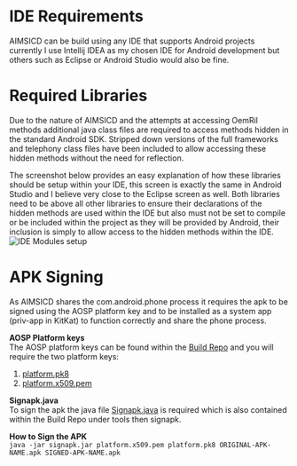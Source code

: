 # IDE Requirements
AIMSICD can be build using any IDE that supports Android projects currently I use Intellij IDEA as my chosen IDE for Android development but others such as Eclipse or Android Studio would also be fine.

# Required Libraries
Due to the nature of AIMSICD and the attempts at accessing OemRil methods additional java class files are required to access methods hidden in the standard Android SDK. Stripped down versions of the full frameworks and telephony class files have been included to allow accessing these hidden methods without the need for reflection. 

The screenshot below provides an easy explanation of how these libraries should be setup within your IDE, this screen is exactly the same in Android Studio and I believe very close to the Eclipse screen as well. Both libraries need to be above all other libraries to ensure their declarations of the hidden methods are used within the IDE but also must not be set to compile or be included within the project as they will be provided by Android, their inclusion is simply to allow access to the hidden methods within the IDE.
![IDE Modules setup](http://i59.tinypic.com/jghy5j.jpg)

# APK Signing
As AIMSICD shares the com.android.phone process it requires the apk to be signed using the AOSP platform key and to be installed as a system app (priv-app in KitKat) to function correctly and share the phone process.

**AOSP Platform keys**<br />
The AOSP platform keys can be found within the [Build Repo](https://android.googlesource.com/platform/build/+/master/target/product/security/) and you will require the two platform keys:<br />
<ol>
<li><a href=https://android.googlesource.com/platform/build/+/master/target/product/security/platform.pk8>platform.pk8</a></li>
<li><a href=https://android.googlesource.com/platform/build/+/master/target/product/security/platform.x509.pem>platform.x509.pem</a></li>
</ol>

**Signapk.java**<br />
To sign the apk the java file [Signapk.java](https://android.googlesource.com/platform/build/+/master/tools/signapk/SignApk.java) is required which is also contained within the Build Repo under tools then signapk.

**How to Sign the APK**<br />
`java -jar signapk.jar platform.x509.pem platform.pk8 ORIGINAL-APK-NAME.apk SIGNED-APK-NAME.apk`